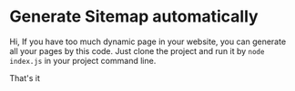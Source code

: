# Generate Sitemap automatically

Hi, If you have too much dynamic page in your website, you can generate all your pages by this code.
Just clone the project and run it by `node index.js` in your project command line.

That's it
